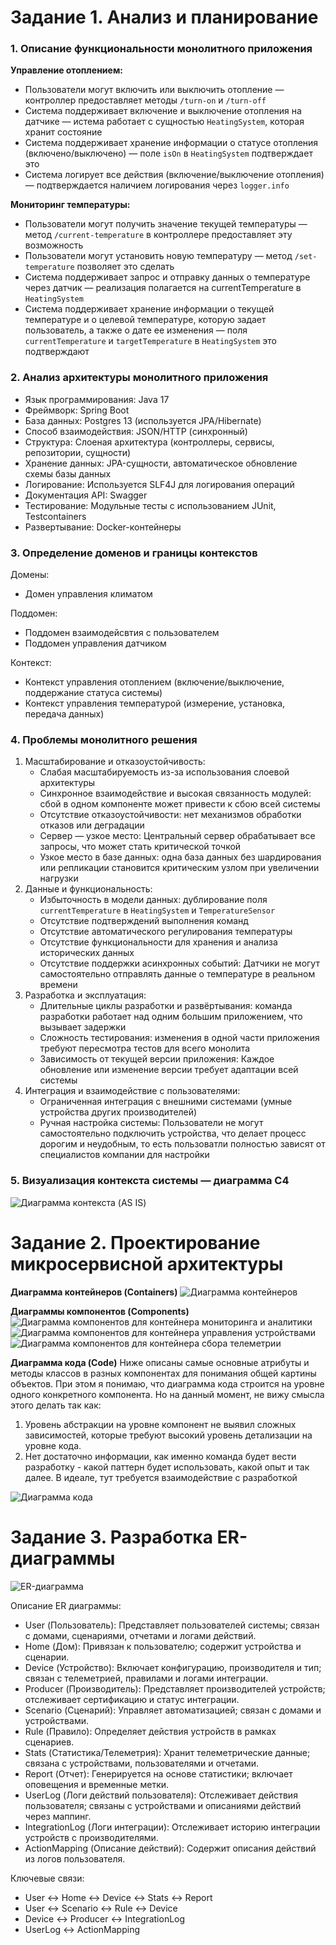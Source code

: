 # Задание 1. Анализ и планирование

### 1. Описание функциональности монолитного приложения

**Управление отоплением:**

- Пользователи могут включить или выключить отопление — контроллер предоставляет методы `/turn-on` и `/turn-off`
- Система поддерживает включение и выключение отопления на датчике — истема работает с сущностью `HeatingSystem`, которая хранит состояние
- Система поддерживает хранение информации о статусе отопления (включено/выключено) — поле `isOn` в `HeatingSystem` подтверждает это
- Система логирует все действия (включение/выключение отопления) — подтверждается наличием логирования через `logger.info`


**Мониторинг температуры:**

- Пользователи могут получить значение текущей температуры — метод `/current-temperature` в контроллере предоставляет эту возможность
- Пользователи могут установить новую температуру — метод `/set-temperature` позволяет это сделать
- Система поддерживает запрос и отправку данных о температуре через датчик — реализация полагается на currentTemperature в `HeatingSystem`
- Система поддерживает хранение информации о текущей температуре и о целевой температуре, которую задает пользователь, а также о дате ее изменения — поля `currentTemperature` и `targetTemperature` в `HeatingSystem` это подтверждают


### 2. Анализ архитектуры монолитного приложения

- Язык программирования: Java 17
- Фреймворк: Spring Boot
- База данных: Postgres 13 (используется JPA/Hibernate)
- Способ взаимодействия: JSON/HTTP (синхронный)
- Структура: Слоеная архитектура (контроллеры, сервисы, репозитории, сущности)
- Хранение данных: JPA-сущности, автоматическое обновление схемы базы данных
- Логирование: Используется SLF4J для логирования операций
- Документация API: Swagger
- Тестирование: Модульные тесты с использованием JUnit, Testcontainers
- Развертывание: Docker-контейнеры

### 3. Определение доменов и границы контекстов

Домены:
- Домен управления климатом

Поддомен:
- Поддомен взаимодейсвтия с пользователем
- Поддомен управления датчиком

Контекст:
- Контекст управления отоплением (включение/выключение, поддержание статуса системы)
- Контекст управления температурой (измерение, установка, передача данных)

### **4. Проблемы монолитного решения**

1.	Масштабирование и отказоустойчивость:
    - Слабая масштабируемость из-за использования слоевой архитектуры
    - Синхронное взаимодействие и высокая связанность модулей: сбой в одном компоненте может привести к сбою всей системы
    - Отсутствие отказоустойчивости: нет механизмов обработки отказов или деградации
    - Сервер — узкое место: Центральный сервер обрабатывает все запросы, что может стать критической точкой
    - Узкое место в базе данных: одна база данных без шардирования или репликации становится критическим узлом при увеличении нагрузки
2.	Данные и функциональность:
    - Избыточность в модели данных: дублирование поля `currentTemperature` в `HeatingSystem` и `TemperatureSensor`
    - Отсутствие подтверждений выполнения команд
    - Отсутствие автоматического регулирования температуры
    - Отсутствие функциональности для хранения и анализа исторических данных
    - Отсутствие поддержки асинхронных событий: Датчики не могут самостоятельно отправлять данные о температуре в реальном времени
3.	Разработка и эксплуатация:
    - Длительные циклы разработки и развёртывания: команда разработки работает над одним большим приложением, что вызывает задержки
    - Сложность тестирования: изменения в одной части приложения требуют пересмотра тестов для всего монолита
    - Зависимость от текущей версии приложения: Каждое обновление или изменение версии требует адаптации всей системы
4.	Интеграция и взаимодействие с пользователями:
    - Ограниченная интеграция с внешними системами (умные устройства других производителей)
    - Ручная настройка системы: Пользователи не могут самостоятельно подключить устройства, что делает процесс дорогим и неудобным, то есть пользоватли полностью зависят от специалистов компании для настройки

### 5. Визуализация контекста системы — диаграмма С4

![Диаграмма контекста (AS IS)](docs/assets/c4_context.png)


# Задание 2. Проектирование микросервисной архитектуры

**Диаграмма контейнеров (Containers)**
![Диаграмма контейнеров](docs/assets/c4_containers.png)

**Диаграммы компонентов (Components)**
![Диаграмма компонентов для контейнера мониторинга и аналитики](docs/assets/c4_components_analytics.png)
![Диаграмма компонентов для контейнера управления устройствами](docs/assets/c4_components_management.png)
![Диаграмма компонентов для контейнера сбора телеметрии](docs/assets/c4_components_telemetry.png)

**Диаграмма кода (Code)**
Ниже описаны самые основные атрибуты и методы классов в разных компонентах для понимания общей картины объектов.
При этом я понимаю, что диаграмма кода строится на уровне одного конкретного компонента. Но на данный момент, не вижу смысла этого делать так как:
1. Уровень абстракции на уровне компонент не выявил сложных зависимостей, которые требуют высокий уровень детализации на уровне кода.
2. Нет достаточно информации, как именно команда будет вести разработку - какой паттерн будет использовать, какой опыт и так далее. В идеале, тут требуется взаимодействие с разработкой

![Диаграмма кода](docs/assets/c4_code.png)

# Задание 3. Разработка ER-диаграммы

![ER-диаграмма](docs/assets/er.png)

Описание ER диаграммы:
- User (Пользователь): Представляет пользователей системы; связан с домами, сценариями, отчетами и логами действий.
- Home (Дом): Привязан к пользователю; содержит устройства и сценарии.
- Device (Устройство): Включает конфигурацию, производителя и тип; связан с телеметрией, правилами и логами интеграции.
- Producer (Производитель): Представляет производителей устройств; отслеживает сертификацию и статус интеграции.
- Scenario (Сценарий): Управляет автоматизацией; связан с домами и устройствами.
- Rule (Правило): Определяет действия устройств в рамках сценариев.
- Stats (Статистика/Телеметрия): Хранит телеметрические данные; связана с устройствами, пользователями и отчетами.
- Report (Отчет): Генерируется на основе статистики; включает оповещения и временные метки.
- UserLog (Логи действий пользователя): Отслеживает действия пользователя; связаны с устройствами и описаниями действий через маппинг.
- IntegrationLog (Логи интеграции): Отслеживает историю интеграции устройств с производителями.
- ActionMapping (Описание действий): Содержит описания действий из логов пользователя.

Ключевые связи:
- User ↔ Home ↔ Device ↔ Stats ↔ Report
- User ↔ Scenario ↔ Rule ↔ Device
- Device ↔ Producer ↔ IntegrationLog
- UserLog ↔ ActionMapping